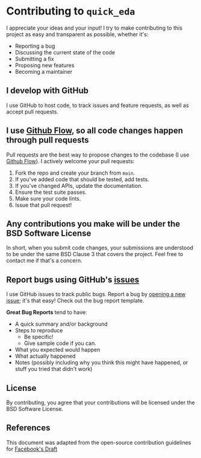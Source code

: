 # Contributing to ``quick_eda``

I appreciate your ideas and your input! I try to make contributing to this project as easy and transparent as possible, whether it's:

- Reporting a bug
- Discussing the current state of the code
- Submitting a fix
- Proposing new features
- Becoming a maintainer

## I develop with GitHub

I use GitHub to host code, to track issues and feature requests, as well as accept pull requests.

## I use [Github Flow](https://guides.github.com/introduction/flow/index.html), so all code changes happen through pull requests
Pull requests are the best way to propose changes to the codebase (I use [Github Flow](https://guides.github.com/introduction/flow/index.html)). I actively welcome your pull requests:

1. Fork the repo and create your branch from `main`.
2. If you've added code that should be tested, add tests.
3. If you've changed APIs, update the documentation.
4. Ensure the test suite passes.
5. Make sure your code lints.
6. Issue that pull request!

## Any contributions you make will be under the BSD Software License
In short, when you submit code changes, your submissions are understood to be under the same BSD Clause 3 that covers the project. Feel free to contact me if that's a concern.

## Report bugs using GitHub's [issues](https://github.com/briandk/transcriptase-atom/issues)
I use GitHub issues to track public bugs. Report a bug by [opening a new issue](); it's that easy! Check out the bug report template.

**Great Bug Reports** tend to have:

- A quick summary and/or background
- Steps to reproduce
  - Be specific!
  - Give sample code if you can. 
- What you expected would happen
- What actually happened
- Notes (possibly including why you think this might have happened, or stuff you tried that didn't work)

## License
By contributing, you agree that your contributions will be licensed under the BSD Software License.

## References
This document was adapted from the open-source contribution guidelines for [Facebook's Draft](https://github.com/facebook/draft-js/blob/a9316a723f9e918afde44dea68b5f9f39b7d9b00/CONTRIBUTING.md)
